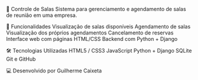 🏢 Controle de Salas
Sistema para gerenciamento e agendamento de salas de reunião em uma empresa.

📌 Funcionalidades
Visualização de salas disponíveis
Agendamento de salas
Visualização dos próprios agendamentos
Cancelamento de reservas
Interface web com páginas HTML/CSS
Backend com Python + Django

🛠️ Tecnologias Utilizadas
HTML5 / CSS3
JavaScript
Python + Django
SQLite
Git e GitHub

💻 Desenvolvido por Guilherme Caixeta
